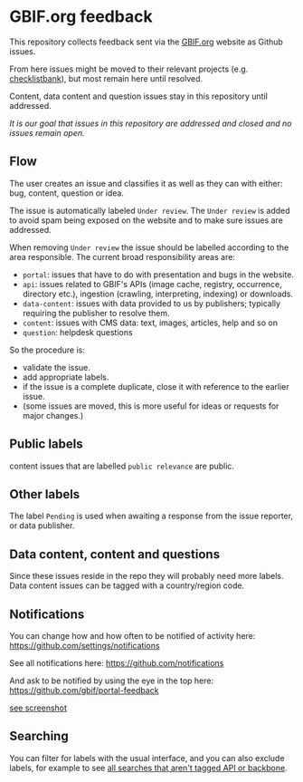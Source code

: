 # GBIF.org feedback
This repository collects feedback sent via the [GBIF.org](https://www.gbif.org) website as Github issues.

From here issues might be moved to their relevant projects (e.g. [checklistbank](https://github.com/gbif/checklistbank)), but most remain here until resolved.

Content, data content and question issues stay in this repository until addressed.

_It is our goal that issues in this repository are addressed and closed and no issues remain open._

## Flow

The user creates an issue and classifies it as well as they can with either: bug, content, question or idea.

The issue is automatically labeled `Under review`. The `Under review` is added to avoid spam being exposed on the website and to make sure issues are addressed.

When removing `Under review` the issue should be labelled according to the area responsible.
The current broad responsibility areas are:

* `portal`: issues that have to do with presentation and bugs in the website.
* `api`: issues related to GBIF's APIs (image cache, registry, occurrence, directory etc.), ingestion (crawling, interpreting, indexing) or downloads.
* `data-content`: issues with data provided to us by publishers; typically requiring the publisher to resolve them.
* `content`: issues with CMS data: text, images, articles, help and so on
* `question`: helpdesk questions

So the procedure is:

* validate the issue.
* add appropriate labels.
* if the issue is a complete duplicate, close it with reference to the earlier issue.
* (some issues are moved, this is more useful for ideas or requests for major changes.)

## Public labels
content issues that are labelled `public relevance` are public.

## Other labels
The label `Pending` is used when awaiting a response from the issue reporter, or data publisher.

## Data content, content and questions
Since these issues reside in the repo they will probably need more labels. Data content issues can be tagged with a country/region code.

## Notifications
You can change how and how often to be notified of activity here:
https://github.com/settings/notifications

See all notifications here:
https://github.com/notifications

And ask to be notified by using the eye in the top here:
https://github.com/gbif/portal-feedback

[see screenshot](https://gbif.box.com/s/wn685mdaxul687qo9d7x8gh4oiz4f78u)

## Searching
You can filter for labels with the usual interface, and you can also exclude labels, for example to see [all searches that aren't tagged API or backbone](https://github.com/gbif/portal-feedback/issues?page=3&q=is%3Aopen+is%3Aissue+-label%3Aapi+-label%3Abackbone+-label%3Aportal+-label%3Apending&utf8=%E2%9C%93).

